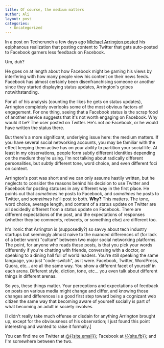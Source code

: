 ```yaml
---
title: Of course, the medium matters
author: Ali
layout: post
categories:
  - Uncategorized
---
```

In a post on Techcrunch a few days ago [Michael Arrington posted](//techcrunch.com/2013/03/03/if-youre-worried-about-likes-avoid-posting-to-facebook-from-twitter/) his epiphanous realization that posting content to Twitter that gets auto-posted to Facebook garners less feedback on Facebook.

Um, duh?

He goes on at length about how Facebook might be gaming his views by interfering with how many people view his content on their news feeds. Facebook has almost certainly been disenfranchising someone or another since they started displaying status updates, Arrington's gripes notwithstanding.

For all of his analysis (counting the likes he gets on status updates), Arrington completely overlooks some of the most obvious factors of engagement. For one thing, seeing that a Facebook status is the scrap food of another service suggests that it's not worth engaging on Facebook. Why would it be? The user posted on Twitter. He's not *on* Facebook, or he would have written the status there.

But there's a more significant, underlying issue here: the medium matters. If you have several social networking accounts, you may be familiar with the effect keeping them active has on your ability to partition your social life. At least in my observations, people form subtly different identities depending on the medium they're using. I'm not talking about radically different personalities, but subtly different tone, word choice, and even different foci on content.

Arrington's post was short and we can only assume hastily written, but he neglects to consider the reasons behind his decision to use Twitter and Facebook for posting statuses in any different way in the first place. He points out that *sometimes* he posts to Facebook, and *sometimes* he posts to Twitter, and *sometimes* he'll post to both. **Why?** This matters. The tone, word choice, average length, and content of a status update on Twitter are all decidedly different from a status update on Facebook. There are different expectations of the post, and the expectations of responses (whether they be comments, retweets, or something else) are different too.

It's ironic that Arrington is (supposedly?) so savvy about tech industry startups but seemingly almost naive to the nuanced differences of (for lack of a better word) "culture" between two major social networking platforms. The point, for anyone who reads these posts, is that you pick your words differently if you're chatting with friends, conversing with a doctor, or speaking to a dining hall full of world leaders. You're still speaking the same language, you just "code-switch", as it were. Facebook, Twitter, WordPress, Quora, etc... are all the same way. You show a different facet of yourself in each arena. Different style, diction, tone, etc... you even talk about different things in different arenas.

So yes, these things matter. Your perceptions and expectations of feedback on posts on various media might change and differ, and knowing those changes and differences is a good first step toward being a cognizant web citizen the same way that becoming aware of yourself socially is part of what becoming an adult in society involves.

[I didn't really take much offense or disdain for anything Arrington brought up, except for the obviousness of his observation; I just found this point interesting and wanted to raise it formally.]

You can find me on Twitter at [@{{site.email}}](//twitter.com/{{site.email}}); Facebook at [/{{site.fb}}](//www.facebook.com/{{site.fb}}); and I'm somewhere between the two.
